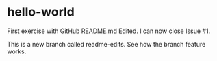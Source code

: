 hello-world
===========

First exercise with GitHub
README.md Edited.
I can now close Issue #1.

This is a new branch called readme-edits.
See how the branch feature works.

